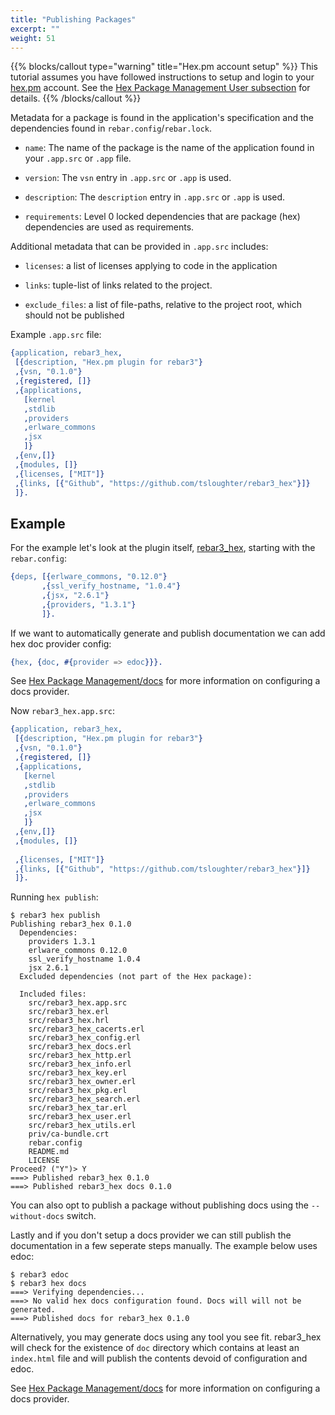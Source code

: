 ```yaml
---
title: "Publishing Packages"
excerpt: ""
weight: 51
---
```

{{% blocks/callout type="warning" title="Hex.pm account setup" %}}
  This tutorial assumes you have followed instructions to setup and login to your [hex.pm](https://hex.pm) account. See the [Hex Package Management User subsection](/docs/package_management/hex_package_management/#user) for details. 
{{% /blocks/callout %}}

Metadata for a package is found in the application's specification and the dependencies found in `rebar.config`/`rebar.lock`.



* `name`: The name of the package is the name of the application found in your `.app.src` or `.app` file.

* `version`: The `vsn` entry in `.app.src` or `.app` is used.

* `description`: The `description` entry in `.app.src` or `.app` is used.

* `requirements`: Level 0 locked dependencies that are package (hex) dependencies are used as requirements.



Additional metadata that can be provided in `.app.src` includes:

- `licenses`: a list of licenses applying to code in the application

- `links`: tuple-list of links related to the project.

- `exclude_files`: a list of file-paths, relative to the project root, which should not be published



Example `.app.src` file:

```erlang
{application, rebar3_hex,
 [{description, "Hex.pm plugin for rebar3"}
 ,{vsn, "0.1.0"}
 ,{registered, []}
 ,{applications,
   [kernel
   ,stdlib
   ,providers
   ,erlware_commons
   ,jsx
   ]}
 ,{env,[]}
 ,{modules, []} 
 ,{licenses, ["MIT"]}
 ,{links, [{"Github", "https://github.com/tsloughter/rebar3_hex"}]}
 ]}.
```


## Example

For the example let's look at the plugin itself, [rebar3_hex](https://github.com/tsloughter/rebar3_hex), starting with the `rebar.config`:

```erlang
{deps, [{erlware_commons, "0.12.0"}
       ,{ssl_verify_hostname, "1.0.4"}
       ,{jsx, "2.6.1"}
       ,{providers, "1.3.1"}
       ]}.
```

If we want to automatically generate and publish documentation we can add hex doc provider config: 
```erlang
{hex, {doc, #{provider => edoc}}}.
```

See [Hex Package Management/docs](/docs/package_management/hex_package_management/#docs) for more information on configuring a docs provider.

Now `rebar3_hex.app.src`:

```erlang
{application, rebar3_hex,
 [{description, "Hex.pm plugin for rebar3"}
 ,{vsn, "0.1.0"}
 ,{registered, []}
 ,{applications,
   [kernel
   ,stdlib
   ,providers
   ,erlware_commons
   ,jsx
   ]}
 ,{env,[]}
 ,{modules, []}
 
 ,{licenses, ["MIT"]}
 ,{links, [{"Github", "https://github.com/tsloughter/rebar3_hex"}]}
 ]}.

```
	 
Running `hex publish`:

```shell
$ rebar3 hex publish
Publishing rebar3_hex 0.1.0
  Dependencies:
    providers 1.3.1
    erlware_commons 0.12.0
    ssl_verify_hostname 1.0.4
    jsx 2.6.1
  Excluded dependencies (not part of the Hex package):
    
  Included files:
    src/rebar3_hex.app.src
    src/rebar3_hex.erl
    src/rebar3_hex.hrl
    src/rebar3_hex_cacerts.erl
    src/rebar3_hex_config.erl
    src/rebar3_hex_docs.erl
    src/rebar3_hex_http.erl
    src/rebar3_hex_info.erl
    src/rebar3_hex_key.erl
    src/rebar3_hex_owner.erl
    src/rebar3_hex_pkg.erl
    src/rebar3_hex_search.erl
    src/rebar3_hex_tar.erl
    src/rebar3_hex_user.erl
    src/rebar3_hex_utils.erl
    priv/ca-bundle.crt
    rebar.config
    README.md
    LICENSE
Proceed? ("Y")> Y
===> Published rebar3_hex 0.1.0
===> Published rebar3_hex docs 0.1.0
```

You can also opt to publish a package without publishing docs using the `--without-docs` switch.

Lastly and if you don't setup a docs provider we can still publish the documentation in a few seperate steps manually. The example below uses edoc:

```shell
$ rebar3 edoc 
$ rebar3 hex docs                  
===> Verifying dependencies...
===> No valid hex docs configuration found. Docs will will not be generated.
===> Published docs for rebar3_hex 0.1.0
```

Alternatively, you may generate docs using any tool you see fit. rebar3_hex will check for the existence of `doc`
directory which contains at least an `index.html` file and will publish the contents devoid of configuration and edoc.

See [Hex Package Management/docs](/docs/package_management/hex_package_management/#docs) for more information on configuring a docs provider.
